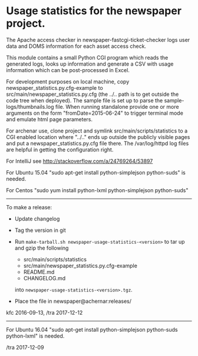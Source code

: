 Usage statistics for the newspaper project.
===

The Apache access checker in newspaper-fastcgi-ticket-checker logs
user data and DOMS information for each asset access check.

This module contains a small Python CGI program which reads the
generated logs, looks up information and generate a CSV with usage
information which can be post-processed in Excel.

For development purposes on local machine, copy
newspaper_statistics.py.cfg-example to
src/main/newspaper_statistics.py.cfg (the ../.. path is to get outside
the code tree when deployed).  The sample file is set up to parse the
sample-logs/thumbnails.log file.  When running standalone provide one
or more arguments on the form "fromDate=2015-06-24" to trigger
terminal mode and emulate html page parameters.

For archenar use, clone project and symlink
src/main/scripts/statistics to a CGI enabled location where "../.."
ends up outside the publicly visible pages and put a
newspaper_statistics.py.cfg file there.  The /var/log/httpd log files
are helpful in getting the configuration right.

For IntelliJ see http://stackoverflow.com/a/24769264/53897

For Ubuntu 15.04 "sudo apt-get install python-simplejson python-suds"
is needed.

For Centos "sudo yum install python-lxml python-simplejson
python-suds"

---

To make a release:

* Update changelog
* Tag the version in git
* Run `make-tarball.sh newspaper-usage-statistics-<version>` to tar up and gzip the following
    - src/main/scripts/statistics
    - src/main/newspaper_statistics.py.cfg-example
    - README.md
    - CHANGELOG.md
    
  into `newspaper-usage-statistics-<version>.tgz`.

* Place the file in newspaper@achernar:releases/

kfc 2016-09-13, /tra 2017-12-12

---

For Ubuntu 16.04 "sudo apt-get install python-simplejson python-suds python-lxml"
is needed.

/tra 2017-12-09

